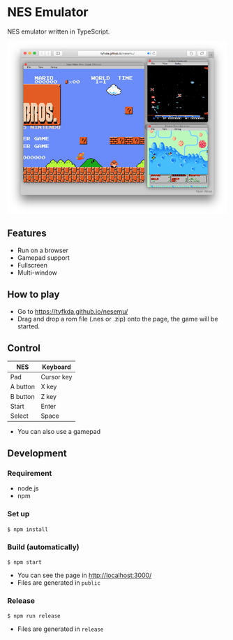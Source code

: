 NES Emulator
============

NES emulator written in TypeScript.

![nesemu-ss.png](doc/nesemu-ss.png)

## Features

  * Run on a browser
  * Gamepad support
  * Fullscreen
  * Multi-window


## How to play

  * Go to https://tyfkda.github.io/nesemu/
  * Drag and drop a rom file (.nes or .zip) onto the page, the game will be started.


## Control

| NES      | Keyboard   |
|----------|------------|
| Pad      | Cursor key |
| A button | X key      |
| B button | Z key      |
| Start    | Enter      |
| Select   | Space      |

  * You can also use a gamepad


## Development

### Requirement

* node.js
* npm

### Set up

```
$ npm install
```

### Build (automatically)

```
$ npm start
```

* You can see the page in <http://localhost:3000/>
* Files are generated in `public`

### Release

```
$ npm run release
```

* Files are generated in `release`
